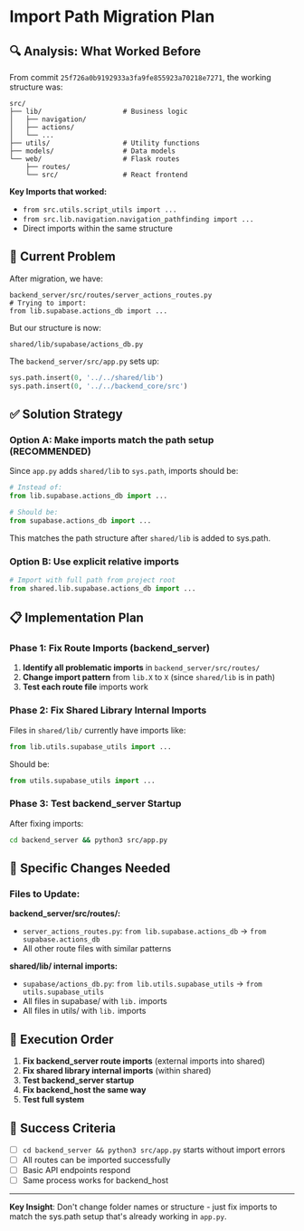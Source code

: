 # Import Path Migration Plan

## 🔍 **Analysis: What Worked Before**

From commit `25f726a0b9192933a3fa9fe855923a70218e7271`, the working structure was:

```
src/
├── lib/                    # Business logic
│   ├── navigation/
│   ├── actions/
│   └── ...
├── utils/                  # Utility functions  
├── models/                 # Data models
└── web/                    # Flask routes
    ├── routes/
    └── src/                # React frontend
```

**Key Imports that worked:**
- `from src.utils.script_utils import ...`
- `from src.lib.navigation.navigation_pathfinding import ...`
- Direct imports within the same structure

## 🎯 **Current Problem**

After migration, we have:
```
backend_server/src/routes/server_actions_routes.py
# Trying to import:
from lib.supabase.actions_db import ...
```

But our structure is now:
```
shared/lib/supabase/actions_db.py
```

The `backend_server/src/app.py` sets up:
```python
sys.path.insert(0, '../../shared/lib')
sys.path.insert(0, '../../backend_core/src')
```

## ✅ **Solution Strategy**

### **Option A: Make imports match the path setup (RECOMMENDED)**

Since `app.py` adds `shared/lib` to `sys.path`, imports should be:

```python
# Instead of:
from lib.supabase.actions_db import ...

# Should be:
from supabase.actions_db import ...
```

This matches the path structure after `shared/lib` is added to sys.path.

### **Option B: Use explicit relative imports**

```python
# Import with full path from project root
from shared.lib.supabase.actions_db import ...
```

## 📋 **Implementation Plan**

### **Phase 1: Fix Route Imports (backend_server)**

1. **Identify all problematic imports** in `backend_server/src/routes/`
2. **Change import pattern** from `lib.X` to `X` (since `shared/lib` is in path)
3. **Test each route file** imports work

### **Phase 2: Fix Shared Library Internal Imports**

Files in `shared/lib/` currently have imports like:
```python
from lib.utils.supabase_utils import ...
```

Should be:
```python
from utils.supabase_utils import ...
```

### **Phase 3: Test backend_server Startup**

After fixing imports:
```bash
cd backend_server && python3 src/app.py
```

## 🔧 **Specific Changes Needed**

### **Files to Update:**

**backend_server/src/routes/:**
- `server_actions_routes.py`: `from lib.supabase.actions_db` → `from supabase.actions_db`
- All other route files with similar patterns

**shared/lib/ internal imports:**
- `supabase/actions_db.py`: `from lib.utils.supabase_utils` → `from utils.supabase_utils`
- All files in supabase/ with `lib.` imports
- All files in utils/ with `lib.` imports

## 🚀 **Execution Order**

1. **Fix backend_server route imports** (external imports into shared)
2. **Fix shared library internal imports** (within shared)
3. **Test backend_server startup**
4. **Fix backend_host the same way**
5. **Test full system**

## 🎯 **Success Criteria**

- [ ] `cd backend_server && python3 src/app.py` starts without import errors
- [ ] All routes can be imported successfully
- [ ] Basic API endpoints respond
- [ ] Same process works for backend_host

---

**Key Insight**: Don't change folder names or structure - just fix imports to match the sys.path setup that's already working in `app.py`. 